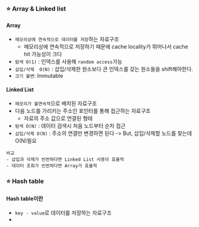 ### ⭐️ Array & Linked list
#### Array
- `메모리상에 연속적으로 데이터를 저장`하는 자료구조
  - 메모리상에 연속적으로 저장하기 때문에 cache locality가 뛰어나서 cache hit 가능성이 크다
- `탐색 O(1)` : 인덱스를 사용해 `random access`가능
- `삽입/삭제  O(N)` : 삽입/삭제한 원소보다 큰 인덱스를 갖는 원소들을 shift해야한다.
- `크기 불변`: Immutable

#### Linked List
- `메모리가 불연속적`으로 배치된 자료구조
- 다음 노드를 가리키는 주소인 포인터를 통해 접근하는 자료구조
  - 자료의 주소 값으로 연결된 형태
- `탐색 O(N)` : 데이터 검색시 처음 노드부터 순차 접근
- `삽입/삭제 O(N)` : 주소의 연결만 변경하면 된다 -> But, 삽입/삭제할 노드를 찾는데 O(N)필요
```
비교
- 삽입과 삭제가 빈번하다면 Linked List 사용이 효율적
- 데이터 조회가 빈번하다면 Array가 효율적
```

### ⭐️ Hash table
#### Hash table이란
- `key - value`로 데이터를 저장하는 자료구조
- 

